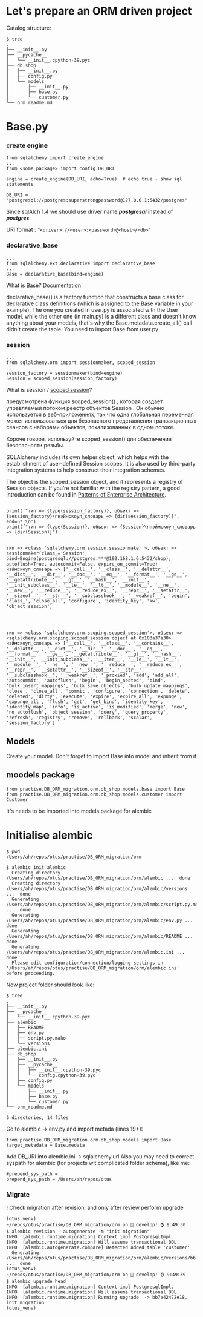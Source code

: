 # Let's prepare an ORM driven project
Catalog structure:
```
$ tree                            
.
├── __init__.py
├── __pycache__
│   └── __init__.cpython-39.pyc
├── db_shop
│   ├── __init__.py
│   ├── config.py
│   └── models
│       ├── __init__.py
│       ├── base.py
│       └── customer.py
└── orm_readme.md
```
Base.py
==
### create engine
```
from sqlalchemy import create_engine
...
from <some_package> import config.DB_URI

engine = create_engine(DB_URI, echo=True)  # echo true - show sql statements
```

`DB_URI = "postgresql://postgres:superstrongpassword@127.0.0.1:5432/postgres"`

Since sqlAlch 1.4 we should use driver name ***postgresql*** instead of ***postgres***.

URI format : `"<driver>://<user>:<password>@<host>/<db>"`
### declarative_base
```
...
from sqlalchemy.ext.declarative import declarative_base
...
Base = declarative_base(bind=engine)
```
What is [Base](https://stackoverflow.com/questions/15175339/sqlalchemy-what-is-declarative-base)? [Documentation](https://docs.sqlalchemy.org/en/13/orm/extensions/declarative/basic_use.html)

declarative_base() is a factory function that constructs a base class for declarative class definitions (which is assigned to the Base variable in your example). The one you created in user.py is associated with the User model, while the other one (in main.py) is a different class and doesn't know anything about your models, that's why the Base.metadata.create_all() call didn't create the table. You need to import Base from user.py
### session
```
...
from sqlalchemy.orm import sessionmaker, scoped_session
...
session_factory = sessionmaker(bind=engine)
Session = scoped_session(session_factory)
```
What is session / [scoped session](https://docs.sqlalchemy.org/en/14/orm/contextual.html?highlight=scoped)?

предусмотрена функция scoped_session() , которая создает управляемый потоком реестр объектов Session . Он обычно используется в веб-приложениях, так что одна глобальная переменная может использоваться для безопасного представления транзакционных сеансов с наборами объектов, локализованных в одном потоке.


Короче говоря, используйте scoped_session() для обеспечения безопасности резьбы.

SQLAlchemy includes its own helper object, which helps with the establishment of user-defined Session scopes. It is also used by third-party integration systems to help construct their integration schemes.

The object is the scoped_session object, and it represents a registry of Session objects. If you’re not familiar with the registry pattern, a good introduction can be found in [Patterns of Enterprise Architecture](https://martinfowler.com/eaaCatalog/registry.html).
```

print(f"тип => {type(session_factory)}, объект => {session_factory}\nнэймскоуп_словарь => {dir(session_factory)}", end=5*'\n')
print(f"тип => {type(Session)}, объект => {Session}\nнэймскоуп_словарь => {dir(Session)}")


тип => <class 'sqlalchemy.orm.session.sessionmaker'>, объект => sessionmaker(class_='Session', bind=Engine(postgresql://postgres:***@192.168.1.6:5432/shop), autoflush=True, autocommit=False, expire_on_commit=True)
нэймскоуп_словарь => ['__call__', '__class__', '__delattr__', '__dict__', '__dir__', '__doc__', '__eq__', '__format__', '__ge__', '__getattribute__', '__gt__', '__hash__', '__init__', '__init_subclass__', '__le__', '__lt__', '__module__', '__ne__', '__new__', '__reduce__', '__reduce_ex__', '__repr__', '__setattr__', '__sizeof__', '__str__', '__subclasshook__', '__weakref__', 'begin', 'class_', 'close_all', 'configure', 'identity_key', 'kw', 'object_session']




тип => <class 'sqlalchemy.orm.scoping.scoped_session'>, объект => <sqlalchemy.orm.scoping.scoped_session object at 0x103a37a30>
нэймскоуп_словарь => ['__call__', '__class__', '__contains__', '__delattr__', '__dict__', '__dir__', '__doc__', '__eq__', '__format__', '__ge__', '__getattribute__', '__gt__', '__hash__', '__init__', '__init_subclass__', '__iter__', '__le__', '__lt__', '__module__', '__ne__', '__new__', '__reduce__', '__reduce_ex__', '__repr__', '__setattr__', '__sizeof__', '__str__', '__subclasshook__', '__weakref__', '_proxied', 'add', 'add_all', 'autocommit', 'autoflush', 'begin', 'begin_nested', 'bind', 'bulk_insert_mappings', 'bulk_save_objects', 'bulk_update_mappings', 'close', 'close_all', 'commit', 'configure', 'connection', 'delete', 'deleted', 'dirty', 'execute', 'expire', 'expire_all', 'expunge', 'expunge_all', 'flush', 'get', 'get_bind', 'identity_key', 'identity_map', 'info', 'is_active', 'is_modified', 'merge', 'new', 'no_autoflush', 'object_session', 'query', 'query_property', 'refresh', 'registry', 'remove', 'rollback', 'scalar', 'session_factory']
```
## Models
Create your model. Don't forget to import Base into model and inherit from it
## moodels package
```
from practise.DB_ORM_migration.orm.db_shop.models.base import Base
from practise.DB_ORM_migration.orm.db_shop.models.customer import Customer
```
It's needs to be imported into models package for alembic
# Initialise alembic
```
$ pwd
/Users/ah/repos/otus/practise/DB_ORM_migration/orm

$ alembic init alembic
  Creating directory /Users/ah/repos/otus/practise/DB_ORM_migration/orm/alembic ...  done
  Creating directory /Users/ah/repos/otus/practise/DB_ORM_migration/orm/alembic/versions ...  done
  Generating /Users/ah/repos/otus/practise/DB_ORM_migration/orm/alembic/script.py.mako ...  done
  Generating /Users/ah/repos/otus/practise/DB_ORM_migration/orm/alembic/env.py ...  done
  Generating /Users/ah/repos/otus/practise/DB_ORM_migration/orm/alembic/README ...  done
  Generating /Users/ah/repos/otus/practise/DB_ORM_migration/orm/alembic.ini ...  done
  Please edit configuration/connection/logging settings in '/Users/ah/repos/otus/practise/DB_ORM_migration/orm/alembic.ini' before proceeding.
```
Now project folder should look like:
```
$ tree
.
├── __init__.py
├── __pycache__
│   └── __init__.cpython-39.pyc
├── alembic
│   ├── README
│   ├── env.py
│   ├── script.py.mako
│   └── versions
├── alembic.ini
├── db_shop
│   ├── __init__.py
│   ├── __pycache__
│   │   ├── __init__.cpython-39.pyc
│   │   └── config.cpython-39.pyc
│   ├── config.py
│   └── models
│       ├── __init__.py
│       ├── base.py
│       └── customer.py
└── orm_readme.md

6 directories, 14 files
```
Go to alembic -> env.py and import metada (lines 19+):
```
from practise.DB_ORM_migration.orm.db_shop.models import Base
target_metadata = Base.medata
```
Add DB_URI into alembic.ini -> sqlalchemy.url
Also you may need to correct syspath for alembic (for projects wit complicated folder schema), like me:
```
#prepend_sys_path = .
prepend_sys_path = /Users/ah/repos/otus
```
### Migrate
! Check migration after revision, and only after review perform upgrade 
```
(otus_venv) 
~/repos/otus/practise/DB_ORM_migration/orm on  develop! ⌚ 9:49:30
$ alembic revision --autogenerate -m "init migration"
INFO  [alembic.runtime.migration] Context impl PostgresqlImpl.
INFO  [alembic.runtime.migration] Will assume transactional DDL.
INFO  [alembic.autogenerate.compare] Detected added table 'customer'
  Generating /Users/ah/repos/otus/practise/DB_ORM_migration/orm/alembic/versions/bb7e42472e18_init_migration.py ...  done
(otus_venv) 
~/repos/otus/practise/DB_ORM_migration/orm on  develop! ⌚ 9:49:39
$ alembic upgrade head
INFO  [alembic.runtime.migration] Context impl PostgresqlImpl.
INFO  [alembic.runtime.migration] Will assume transactional DDL.
INFO  [alembic.runtime.migration] Running upgrade  -> bb7e42472e18, init migration
(otus_venv)
```

